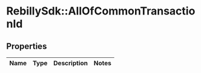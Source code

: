 # RebillySdk::AllOfCommonTransactionId

## Properties
Name | Type | Description | Notes
------------ | ------------- | ------------- | -------------

